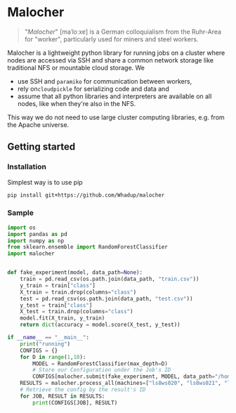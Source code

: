 # Malocher

> "*Malocher*" [maˈloːxɐ] is a German colloquialism from the Ruhr-Area for "worker", particularly used for miners and steel workers.

Malocher is a lightweight python library for running jobs on a cluster where nodes are accessed via SSH and share a common network storage like traditional NFS or mountable cloud storage. We

- use SSH and `paramiko` for communication between workers,
- rely on`cloudpickle` for serializing code and data and
- assume that all python libraries and interpreters are available on all nodes, like when they're also in the NFS.

This way we do not need to use large cluster computing libraries, e.g. from the Apache universe.

## Getting started

### Installation

Simplest way is to use pip

```bash
pip install git+https://github.com/Whadup/malocher
```

### Sample

```python
import os
import pandas as pd
import numpy as np
from sklearn.ensemble import RandomForestClassifier
import malocher


def fake_experiment(model, data_path=None):
    train = pd.read_csv(os.path.join(data_path, "train.csv"))
    y_train = train["class"]
    X_train = train.drop(columns="class")
    test = pd.read_csv(os.path.join(data_path, "test.csv"))
    y_test = train["class"]
    X_test = train.drop(columns="class")
    model.fit(X_train, y_train)
    return dict(accuracy = model.score(X_test, y_test))

if __name__ == "__main__":
    print("running")
    CONFIGS = {}
    for D in range(1,10):
        MODEL = RandomForestClassifier(max_depth=D)
        # Store our Configuration under the Job's ID
        CONFIGS[malocher.submit(fake_experiment, MODEL, data_path="/home/share/datensaetze/pamono")] = D
    RESULTS = malocher.process_all(machines=["ls8ws020", "ls8ws021", "ls8ws022", "ls8ws023", "ls8ws024", "ls8ws025"])
    # Retrieve the config by the result's ID
    for JOB, RESULT in RESULTS:
        print(CONFIGS[JOB], RESULT)
```


